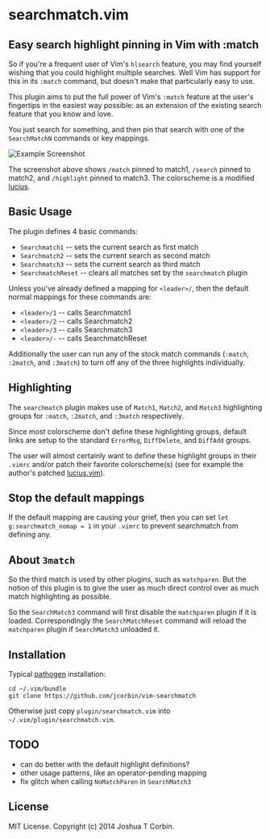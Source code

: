 # searchmatch.vim

## Easy search highlight pinning in Vim with :match

So if you're a frequent user of Vim's `hlsearch` feature, you may find yourself
wishing that you could highlight multiple searches.  Well Vim has support for
this in its `:match` command, but doesn't make that particularly easy to use.

This plugin aims to put the full power of Vim's `:match` feature at the user's
fingertips in the easiest way possible: as an extension of the existing search
feature that you know and love.

You just search for something, and then pin that search with one of the
`SearchMatchN` commands or key mappings.

![Example Screenshot](../screenshots/self.png "Example Screenshot")

The screenshot above shows `/match` pinned to match1, `/search` pinned to
match2, and `/highlight` pinned to match3.  The colorscheme is a modified
[lucius][0].

## Basic Usage

The plugin defines 4 basic commands:
- `Searchmatch1`     -- sets the current search as first match
- `Searchmatch2`     -- sets the current search as second match
- `Searchmatch3`     -- sets the current search as third match
- `SearchmatchReset` -- clears all matches set by the `searchmatch` plugin

Unless you've already defined a mapping for `<leader>/`, then the default
normal mappings for these commands are:
- `<leader>/1` -- calls Searchmatch1
- `<leader>/2` -- calls Searchmatch2
- `<leader>/3` -- calls Searchmatch3
- `<leader>/-` -- calls SearchmatchReset

Additionally the user can run any of the stock match commands (`:match`,
`:2match`, and `:3match`) to turn off any of the three highlights individually.

## Highlighting

The `searchmatch` plugin makes use of `Match1`, `Match2`, and `Match3`
highlighting groups for `:match`, `:2match`, and `:3match` respectively.

Since most colorscheme don't define these highlighting groups, default links
are setup to the standard `ErrorMsg`, `DiffDelete`, and `DiffAdd` groups.

The user will almost certainly want to define these highlight groups in their
`.vimrc` and/or patch their favorite colorscheme(s) (see for example the
author's patched [lucius.vim][0]).

## Stop the default mappings

If the default mapping are causing your grief, then you can set `let
g:searchmatch_nomap = 1` in your `.vimrc` to prevent searchmatch from defining
any.

## About `3match`

So the third match is used by other plugins, such as `matchparen`.  But the
notion of this plugin is to give the user as much direct control over as much
match highlighting as possible.

So the `SearchMatch3` command will first disable the `matchparen` plugin if it
is loaded.  Correspondingly the `SearchMatchReset` command will reload the
`matchparen` plugin if `SearchMatch3` unloaded it.

## Installation

Typical [pathogen][1] installation:

    cd ~/.vim/bundle
    git clone https://github.com/jcorbin/vim-searchmatch

Otherwise just copy `plugin/searchmatch.vim` into `~/.vim/plugin/searchmatch.vim`.

## TODO

- can do better with the default highlight definitions?
- other usage patterns, like an operator-pending mapping
- fix glitch when calling `NoMatchParen` in `SearchMatch3`

## License

MIT License. Copyright (c) 2014 Joshua T Corbin.

[0]: https://github.com/jcorbin/home/blob/master/.vim/bundle/lucius/colors/lucius.vim
[1]: https://github.com/tpope/vim-pathogen
